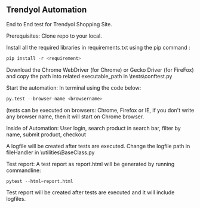 ## Trendyol Automation

End to End test for Trendyol Shopping Site.

Prerequisites:
Clone repo to your local.

Install all the required libraries in requirements.txt using the pip command :

```python
pip install -r <requirement>
```

Download the Chrome WebDriver (for Chrome) or Gecko Driver (for FireFox) and copy the path into related executable_path in \tests\conftest.py

Start the automation:
In terminal using the code below:
```python
py.test --browser-name <browsername>
```
(tests can be executed on browsers: Chrome, Firefox or IE, if you don't write any browser name, then it will start on Chrome browser.

Inside of Automation:
User login, search product in search bar, filter by name, submit product, checkout

A logfile will be created after tests are executed. Change the logfile path in fileHandler in \utilities\BaseClass.py

Test report:
A test report as report.html will be generated by running commandline:
```python
pytest --html=report.html
```

Test report will be created after tests are executed and it will include logfiles.
